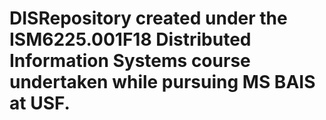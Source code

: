 # DISRepository created under the ISM6225.001F18 Distributed Information Systems course undertaken while pursuing MS BAIS at USF. 
